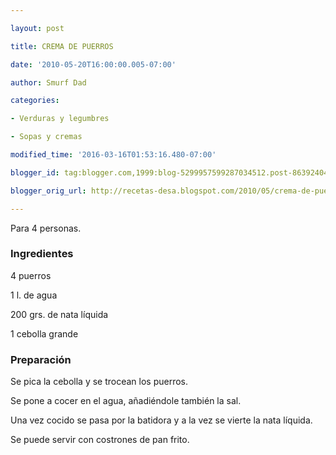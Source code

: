 ```yaml
---

layout: post

title: CREMA DE PUERROS

date: '2010-05-20T16:00:00.005-07:00'

author: Smurf Dad

categories:

- Verduras y legumbres

- Sopas y cremas

modified_time: '2016-03-16T01:53:16.480-07:00'

blogger_id: tag:blogger.com,1999:blog-5299957599287034512.post-8639240466402019652

blogger_orig_url: http://recetas-desa.blogspot.com/2010/05/crema-de-puerros.html

---
```


Para 4 personas.

<h3>Ingredientes</h3>

4 puerros

1 l. de agua

200 grs. de nata líquida

1 cebolla grande

<h3>Preparación</h3>

Se pica la cebolla y se trocean los puerros.

Se pone a cocer en el agua, añadiéndole también la sal.

Una vez cocido se pasa por la batidora y a la vez se vierte la nata líquida.

Se puede servir con costrones de pan frito.

